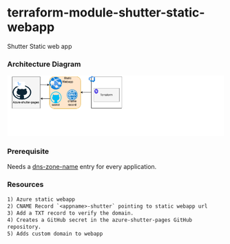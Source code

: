 # terraform-module-shutter-static-webapp
Shutter Static web app

### Architecture Diagram
![Architecture](shutter_architecture_diagram.drawio.png)

### Prerequisite 
  Needs a [dns-zone-name](https://github.com/hmcts/azure-platform-terraform/blob/bad0b5732456e887cac8e53b78bf0856586e27d9/environments/sbox/sbox.tfvars#L575C1-L575C1) entry for every application.
### Resources

    1) Azure static webapp
    2) CNAME Record `<appname>-shutter` pointing to static webapp url
    3) Add a TXT record to verify the domain. 
    4) Creates a GitHub secret in the azure-shutter-pages GitHub repository. 
    5) Adds custom domain to webapp


